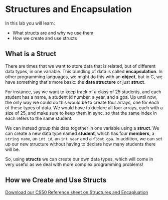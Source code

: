 # Structures and Encapsulation

In this lab you will learn:

- What structs are and why we use them
- How we create and use structs

## What is a Struct

There are times that we want to store data that is related, but of different data types, in one variable. This bundling of data is called **encapsulation**. In other programming languages, we might do this with an **object**, but in C, we have something that's more basic: the **data structure** or just **struct**. 

For instance, say we want to keep track of a class of 25 students, and each student has a name, a student id number, a year, and a gpa. Up until now, the only way we could do this would be to create four arrays, one for each of these types of data. We would have to declare all four arrays, each with a size of 25, and make sure to keep them in sync, so that the same index in each refers to the same student.

We can instead group this data together in one variable using a **struct**. We can create a new data type named **student**, which has four **members**, a `string name`, an `int id`, an `int year` and a `float gpa`. In addition, we can set up our new structure without having to declare how many students there will be.

So, using **structs** we can create our own data types, which will come in very useful as we deal with more complex programming problems! 

## How we Create and Use Structs





[Download our CS50 Reference sheet on Structures and Encapluation](https://ap.cs50.school/assets/pdfs/unit4/structures_and_encapsulation.pdf)
